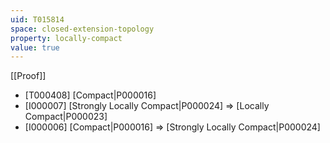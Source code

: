 ```yaml
---
uid: T015814
space: closed-extension-topology
property: locally-compact
value: true
---
```

[[Proof]]

* [T000408] [Compact|P000016]
* [I000007] [Strongly Locally Compact|P000024] => [Locally Compact|P000023]
* [I000006] [Compact|P000016] => [Strongly Locally Compact|P000024]

